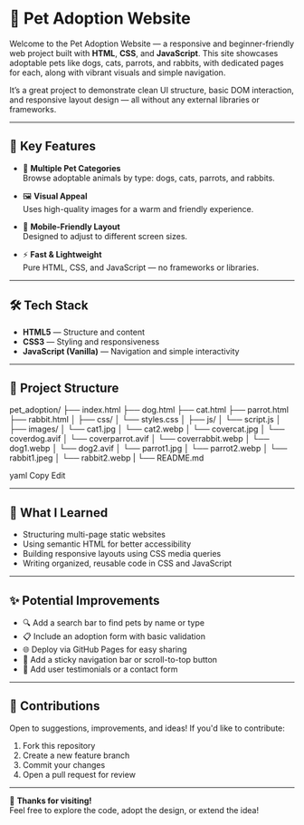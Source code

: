 # 🐾 Pet Adoption Website

Welcome to the Pet Adoption Website — a responsive and beginner-friendly web project built with **HTML**, **CSS**, and **JavaScript**. This site showcases adoptable pets like dogs, cats, parrots, and rabbits, with dedicated pages for each, along with vibrant visuals and simple navigation.

It’s a great project to demonstrate clean UI structure, basic DOM interaction, and responsive layout design — all without any external libraries or frameworks.

---

## 🚀 Key Features

- 🐶 **Multiple Pet Categories**  
  Browse adoptable animals by type: dogs, cats, parrots, and rabbits.

- 🖼️ **Visual Appeal**  
  Uses high-quality images for a warm and friendly experience.

- 📱 **Mobile-Friendly Layout**  
  Designed to adjust to different screen sizes.

- ⚡ **Fast & Lightweight**  
  Pure HTML, CSS, and JavaScript — no frameworks or libraries.

---

## 🛠️ Tech Stack

- **HTML5** — Structure and content  
- **CSS3** — Styling and responsiveness  
- **JavaScript (Vanilla)** — Navigation and simple interactivity  

---

## 📁 Project Structure

pet_adoption/
├── index.html
├── dog.html
├── cat.html
├── parrot.html
├── rabbit.html
│
├── css/
│ └── styles.css
│
├── js/
│ └── script.js
│
├── images/
│ └── cat1.jpg
│ └── cat2.webp
│ └── covercat.jpg
│ └── coverdog.avif
│ └── coverparrot.avif
│ └── coverrabbit.webp
│ └── dog1.webp
│ └── dog2.avif
│ └── parrot1.jpg
│ └── parrot2.webp
│ └── rabbit1.jpeg
│ └── rabbit2.webp
|
└── README.md

yaml
Copy
Edit

---

## 🧠 What I Learned

- Structuring multi-page static websites  
- Using semantic HTML for better accessibility  
- Building responsive layouts using CSS media queries  
- Writing organized, reusable code in CSS and JavaScript  

---

## ✨ Potential Improvements

- 🔍 Add a search bar to find pets by name or type  
- 📋 Include an adoption form with basic validation  
- 🌐 Deploy via GitHub Pages for easy sharing  
- 🧭 Add a sticky navigation bar or scroll-to-top button  
- 💬 Add user testimonials or a contact form  

---

## 🤝 Contributions

Open to suggestions, improvements, and ideas! If you'd like to contribute:

1. Fork this repository  
2. Create a new feature branch  
3. Commit your changes  
4. Open a pull request for review  

---

🎉 **Thanks for visiting!**  
Feel free to explore the code, adopt the design, or extend the idea!